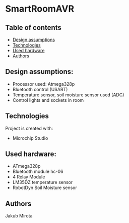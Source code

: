 # SmartRoomAVR

## Table of contents
* [Design assumptions](#design-assumptions)
* [Technologies](#technologies)
* [Used hardware](#used-hardware)
* [Authors](#authors)

## Design assumptions:
* Processor used: Atmega328p
* Bluetooth control (USART)
* Temperature sensor, soil moisture sensor used (ADC)
* Control lights and sockets in room 

## Technologies
Project is created with:
* Microchip Studio

## Used hardware:
* ATmega328p
* Bluetooth module hc-06
* 4 Relay Module
* LM35DZ temperature sensor
* RobotDyn Soil Moisture sensor

## Authors
Jakub Mirota 
